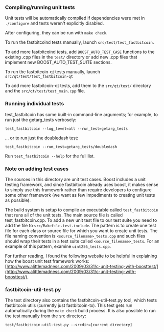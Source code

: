 ### Compiling/running unit tests

Unit tests will be automatically compiled if dependencies were met in `./configure`
and tests weren't explicitly disabled.

After configuring, they can be run with `make check`.

To run the fastbitcoind tests manually, launch `src/test/test_fastbitcoin`.

To add more fastbitcoind tests, add `BOOST_AUTO_TEST_CASE` functions to the existing
.cpp files in the `test/` directory or add new .cpp files that
implement new BOOST_AUTO_TEST_SUITE sections.

To run the fastbitcoin-qt tests manually, launch `src/qt/test/test_fastbitcoin-qt`

To add more fastbitcoin-qt tests, add them to the `src/qt/test/` directory and
the `src/qt/test/test_main.cpp` file.

### Running individual tests

test_fastbitcoin has some built-in command-line arguments; for
example, to run just the getarg_tests verbosely:

    test_fastbitcoin --log_level=all --run_test=getarg_tests

... or to run just the doubledash test:

    test_fastbitcoin --run_test=getarg_tests/doubledash

Run `test_fastbitcoin --help` for the full list.

### Note on adding test cases

The sources in this directory are unit test cases.  Boost includes a
unit testing framework, and since fastbitcoin already uses boost, it makes
sense to simply use this framework rather than require developers to
configure some other framework (we want as few impediments to creating
unit tests as possible).

The build system is setup to compile an executable called `test_fastbitcoin`
that runs all of the unit tests.  The main source file is called
test_fastbitcoin.cpp. To add a new unit test file to our test suite you need 
to add the file to `src/Makefile.test.include`. The pattern is to create 
one test file for each class or source file for which you want to create 
unit tests.  The file naming convention is `<source_filename>_tests.cpp` 
and such files should wrap their tests in a test suite 
called `<source_filename>_tests`. For an example of this pattern, 
examine `uint256_tests.cpp`.

For further reading, I found the following website to be helpful in
explaining how the boost unit test framework works:
[http://www.alittlemadness.com/2009/03/31/c-unit-testing-with-boosttest/](http://www.alittlemadness.com/2009/03/31/c-unit-testing-with-boosttest/).

### fastbitcoin-util-test.py

The test directory also contains the fastbitcoin-util-test.py tool, which tests fastbitcoin utils (currently just fastbitcoin-tx). This test gets run automatically during the `make check` build process. It is also possible to run the test manually from the src directory:

```
test/fastbitcoin-util-test.py --srcdir=[current directory]

```
